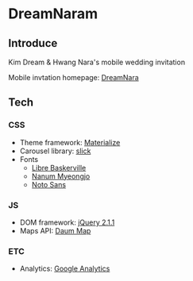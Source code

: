 # DreamNaram

## Introduce
Kim Dream &amp; Hwang Nara's mobile wedding invitation

Mobile invtation homepage: [DreamNara](https://hwangnara.github.io/DreamNara/)


## Tech
### CSS
- Theme framework: [Materialize](http://materializecss.com/)
- Carousel library: [slick](http://kenwheeler.github.io/slick/)
- Fonts
  - [Libre Baskerville](fonts.googleapis.com/css?family=Libre+Baskerville)
  - [Nanum Myeongjo](fonts.googleapis.com/earlyaccess/nanummyeongjo.css)
  - [Noto Sans](fonts.googleapis.com/css?family=Noto+Sans)
### JS
- DOM framework: [jQuery 2.1.1](https://jquery.com/)
- Maps API: [Daum Map](http://apis.map.daum.net/)
### ETC
- Analytics: [Google Analytics](https://analytics.google.com) 

